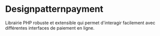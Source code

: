 # Designpatternpayment
Librairie PHP robuste et extensible qui permet d'interagir facilement avec différentes interfaces de paiement en ligne.
